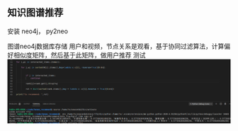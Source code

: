 ## 知识图谱推荐

安装 neo4j， py2neo

图谱neo4j数据库存储 用户和视频，节点关系是观看，基于协同过滤算法，计算偏好相似度矩阵，然后基于此矩阵，做用户推荐
测试 
![image](rst.png)
